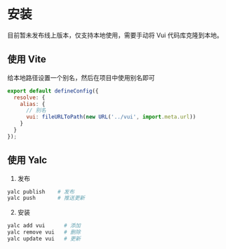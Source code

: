 # 安装

目前暂未发布线上版本，仅支持本地使用，需要手动将 Vui 代码库克隆到本地。

## 使用 Vite

给本地路径设置一个别名，然后在项目中使用别名即可

```js [vite.config.js]
export default defineConfig({
  resolve: {
    alias: {
      // 别名
      vui: fileURLToPath(new URL('../vui', import.meta.url))
    }
  }
});
```

## 使用 Yalc

1. 发布

```sh [vui 根目录下运行]
yalc publish    # 发布
yalc push       # 推送更新
```

2. 安装

```sh [项目根目录运行]
yalc add vui      # 添加
yalc remove vui   # 删除
yalc update vui   # 更新
```
